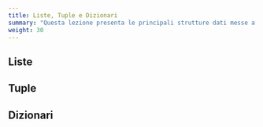 ```yaml
---
title: Liste, Tuple e Dizionari
summary: "Questa lezione presenta le principali strutture dati messe a disposizione nativamente dal linguaggio Python: list, tuple e dizionari."
weight: 30
---
```


## Liste

## Tuple

## Dizionari
